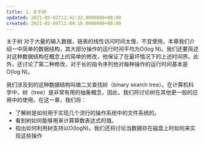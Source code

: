 ```yaml
---
title: 1、关于树
updated: 2021-05-02T12:42:32.0000000+08:00
created: 2021-03-04T11:09:16.0000000+08:00
---
```


关于树
对于大量的输入数据，链表的线性访问时间太慢，不宜使用。本章我们介绍一中简单的数据结构，其大部分操作的运行时间平均为O(log N)。我们还要简述对这种数据结构在概念上的简单的修改，他保证了在最坏情况下的上述时间界。此外，还讨论了第二种修改，对于长的指令序列他对每种操作的运行时间基本是O(log N)。

我们涉及到的这种数据结构叫做二叉查找树（binary search tree）。在计算机科学中，树（tree）是非常有用的抽象概念，因此，我们将讨论树在其他更一般的应用中的使用。在这一章，我们将：
- 了解树是如何用于实现几个流行的操作系统中的文件系统的。
- 看到树如何能够用来计算算数表达式的值。
- 指出如何利用树支持以O(logN)。我们还将讨论当数据存在磁盘上时如何来实现这些操作

